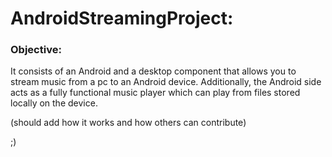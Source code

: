 # AndroidStreamingProject:

### Objective:
It consists of an Android and a desktop component that allows you to stream music from a pc to an Android device.
Additionally, the Android side acts as a fully functional music player which can play from files stored locally on the device.


(should add how it works and how others can contribute)

;)
